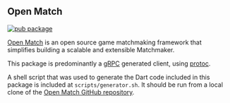 <!--
This README describes the package. If you publish this package to pub.dev,
this README's contents appear on the landing page for your package.

For information about how to write a good package README, see the guide for
[writing package pages](https://dart.dev/guides/libraries/writing-package-pages).

For general information about developing packages, see the Dart guide for
[creating packages](https://dart.dev/guides/libraries/create-library-packages)
and the Flutter guide for
[developing packages and plugins](https://flutter.dev/developing-packages).
-->

## Open Match

[![pub package](https://img.shields.io/pub/v/open_match.svg)](https://pub.dev/packages/open_match)

[Open Match](https://open-match.dev/site/docs/) is an open source game matchmaking framework that simplifies building a scalable and extensible Matchmaker.

This package is predominantly a [gRPC](https://grpc.io/docs/languages/dart/quickstart/) generated client, using [protoc](https://grpc.io/docs/protoc-installation/).

A shell script that was used to generate the Dart code included in this package is included at `scripts/generator.sh`.
It should be run from a local clone of the [Open Match GitHub repository](https://github.com/googleforgames/open-match).
